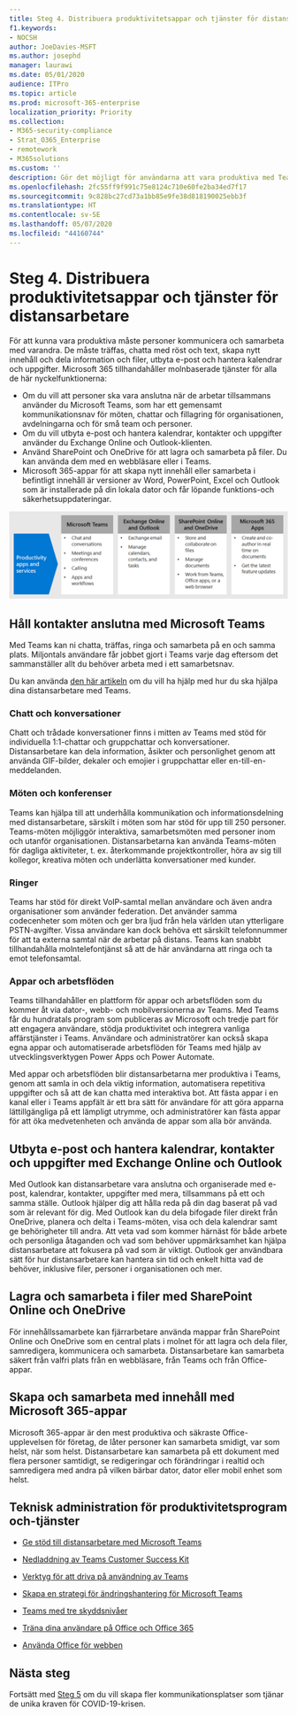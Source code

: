 ```yaml
---
title: Steg 4. Distribuera produktivitetsappar och tjänster för distansarbetare
f1.keywords:
- NOCSH
author: JoeDavies-MSFT
ms.author: josephd
manager: laurawi
ms.date: 05/01/2020
audience: ITPro
ms.topic: article
ms.prod: microsoft-365-enterprise
localization_priority: Priority
ms.collection:
- M365-security-compliance
- Strat_O365_Enterprise
- remotework
- M365solutions
ms.custom: ''
description: Gör det möjligt för användarna att vara produktiva med Teams, Exchange, SharePoint och andra Microsoft 365-tjänster.
ms.openlocfilehash: 2fc55ff9f991c75e8124c710e60fe2ba34ed7f17
ms.sourcegitcommit: 9c828bc27cd73a1bb85e9fe38d818190025ebb3f
ms.translationtype: HT
ms.contentlocale: sv-SE
ms.lasthandoff: 05/07/2020
ms.locfileid: "44160744"
---
```

# <a name="step-4-deploy-remote-worker-productivity-apps-and-services"></a>Steg 4. Distribuera produktivitetsappar och tjänster för distansarbetare

För att kunna vara produktiva måste personer kommunicera och samarbeta med varandra. De måste träffas, chatta med röst och text, skapa nytt innehåll och dela information och filer, utbyta e-post och hantera kalendrar och uppgifter. Microsoft 365 tillhandahåller molnbaserade tjänster för alla de här nyckelfunktionerna:

- Om du vill att personer ska vara anslutna när de arbetar tillsammans använder du Microsoft Teams, som har ett gemensamt kommunikationsnav för möten, chattar och fillagring för organisationen, avdelningarna och för små team och personer. 
- Om du vill utbyta e-post och hantera kalendrar, kontakter och uppgifter använder du Exchange Online och Outlook-klienten.
- Använd SharePoint och OneDrive för att lagra och samarbeta på filer. Du kan använda dem med en webbläsare eller i Teams.
- Microsoft 365-appar för att skapa nytt innehåll eller samarbeta i befintligt innehåll är versioner av Word, PowerPoint, Excel och Outlook som är installerade på din lokala dator och får löpande funktions-och säkerhetsuppdateringar.

![Använda Teams, Outlook, SharePoint, OneDrive och Microsoft 365 Apps för bibehållen produktivitet](../media/empower-people-to-work-remotely/remote-workers-productivity-grid.png)

## <a name="keep-people-connected-with-microsoft-teams"></a>Håll kontakter anslutna med Microsoft Teams

Med Teams kan ni chatta, träffas, ringa och samarbeta på en och samma plats. Miljontals användare får jobbet gjort i Teams varje dag eftersom det sammanställer allt du behöver arbeta med i ett samarbetsnav. 

Du kan använda [den här artikeln](https://docs.microsoft.com/microsoftteams/support-remote-work-with-teams) om du vill ha hjälp med hur du ska hjälpa dina distansarbetare med Teams. 

### <a name="chat-and-conversations"></a>Chatt och konversationer

Chatt och trådade konversationer finns i mitten av Teams med stöd för individuella 1:1-chattar och gruppchattar och konversationer. Distansarbetare kan dela information, åsikter och personlighet genom att använda GIF-bilder, dekaler och emojier i gruppchattar eller en-till-en-meddelanden.

### <a name="meetings-and-conferencing"></a>Möten och konferenser 

Teams kan hjälpa till att underhålla kommunikation och informationsdelning med distansarbetare, särskilt i möten som har stöd för upp till 250 personer. Teams-möten möjliggör interaktiva, samarbetsmöten med personer inom och utanför organisationen. Distansarbetarna kan använda Teams-möten för dagliga aktiviteter, t. ex. återkommande projektkontroller, höra av sig till kollegor, kreativa möten och underlätta konversationer med kunder. 

### <a name="calling"></a>Ringer

Teams har stöd för direkt VoIP-samtal mellan användare och även andra organisationer som använder federation. Det använder samma codecenheter som möten och ger bra ljud från hela världen utan ytterligare PSTN-avgifter. Vissa användare kan dock behöva ett särskilt telefonnummer för att ta externa samtal när de arbetar på distans. Teams kan snabbt tillhandahålla molntelefontjänst så att de här användarna att ringa och ta emot telefonsamtal.

### <a name="apps-and-workflows"></a>Appar och arbetsflöden

Teams tillhandahåller en plattform för appar och arbetsflöden som du kommer åt via dator-, webb- och mobilversionerna av Teams. Med Teams får du hundratals program som publiceras av Microsoft och tredje part för att engagera användare, stödja produktivitet och integrera vanliga affärstjänster i Teams. Användare och administratörer kan också skapa egna appar och automatiserade arbetsflöden för Teams med hjälp av utvecklingsverktygen Power Apps och Power Automate.

Med appar och arbetsflöden blir distansarbetarna mer produktiva i Teams, genom att samla in och dela viktig information, automatisera repetitiva uppgifter och så att de kan chatta med interaktiva bot. Att fästa appar i en kanal eller i Teams appfält är ett bra sätt för användare för att göra apparna lättillgängliga på ett lämpligt utrymme, och administratörer kan fästa appar för att öka medvetenheten och använda de appar som alla bör använda.

## <a name="exchange-email-and-manage-calendars-contacts-and-tasks-with-exchange-online-and-outlook"></a>Utbyta e-post och hantera kalendrar, kontakter och uppgifter med Exchange Online och Outlook

Med Outlook kan distansarbetare vara anslutna och organiserade med e-post, kalendrar, kontakter, uppgifter med mera, tillsammans på ett och samma ställe. Outlook hjälper dig att hålla reda på din dag baserat på vad som är relevant för dig. Med Outlook kan du dela bifogade filer direkt från OneDrive, planera och delta i Teams-möten, visa och dela kalendrar samt ge behörigheter till andra. Att veta vad som kommer härnäst för både arbete och personliga åtaganden och vad som behöver uppmärksamhet kan hjälpa distansarbetare att fokusera på vad som är viktigt. Outlook ger användbara sätt för hur distansarbetare kan hantera sin tid och enkelt hitta vad de behöver, inklusive filer, personer i organisationen och mer. 

## <a name="store-and-collaborate-on-files-with-sharepoint-online-and-onedrive"></a>Lagra och samarbeta i filer med SharePoint Online och OneDrive

För innehållssamarbete kan fjärrarbetare använda mappar från SharePoint Online och OneDrive som en central plats i molnet för att lagra och dela filer, samredigera, kommunicera och samarbeta. Distansarbetare kan samarbeta säkert från valfri plats från en webbläsare, från Teams och från Office-appar.

## <a name="create-and-collaborate-on-content-with-microsoft-365-apps"></a>Skapa och samarbeta med innehåll med Microsoft 365-appar

Microsoft 365-appar är den mest produktiva och säkraste Office-upplevelsen för företag, de låter personer kan samarbeta smidigt, var som helst, när som helst. Distansarbetare kan samarbeta på ett dokument med flera personer samtidigt, se redigeringar och förändringar i realtid och samredigera med andra på vilken bärbar dator, dator eller mobil enhet som helst.

## <a name="admin-technical-resources-for-productivity-apps-and-services"></a>Teknisk administration för produktivitetsprogram och-tjänster

- [Ge stöd till distansarbetare med Microsoft Teams](https://docs.microsoft.com/microsoftteams/support-remote-work-with-teams)
- [Nedladdning av Teams Customer Success Kit](https://www.microsoft.com/download/details.aspx?id=54244)
- [Verktyg för att driva på användning av Teams](https://docs.microsoft.com/microsoftteams/adopt-tools-and-downloads) 
- [Skapa en strategi för ändringshantering för Microsoft Teams](https://docs.microsoft.com/MicrosoftTeams/change-management-strategy)
- [Teams med tre skyddsnivåer](configure-teams-three-tiers-protection.md)

- [Träna dina användare på Office och Office 365](https://support.office.com/article/train-your-users-on-office-and-microsoft-365-7cba3c97-7f19-46ed-a1c6-763971a26c2)
- [Använda Office för webben](https://support.microsoft.com/office/get-started-with-office-for-the-web-in-microsoft-365-5622c7c9-721d-4b3d-8cb9-a7276c2470e5)

## <a name="next-step"></a>Nästa steg

Fortsätt med [Steg 5](empower-people-to-work-remotely-communication-venues.md) om du vill skapa fler kommunikationsplatser som tjänar de unika kraven för COVID-19-krisen.
